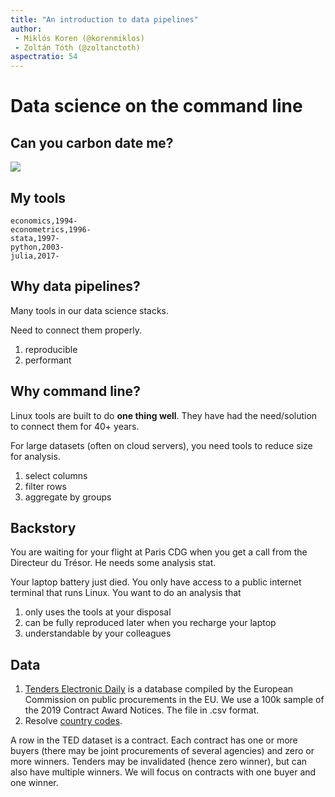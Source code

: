 ```yaml
---
title: "An introduction to data pipelines"
author: 
 - Miklós Koren (@korenmiklos)
 - Zoltán Tóth (@zoltanctoth)
aspectratio: 54
---
```


# Data science on the command line

## Can you carbon date me?
![](assets/img/zipdrive.jpg)

## My tools
```
economics,1994-
econometrics,1996-
stata,1997-
python,2003-
julia,2017-
```

## Why data pipelines?
Many tools in our data science stacks.

Need to connect them properly.

1. reproducible
2. performant

## Why command line?
Linux tools are built to do **one thing well**. They have had the need/solution to connect them for 40+ years.

For large datasets (often on cloud servers), you need tools to reduce size for analysis.

1. select columns
2. filter rows
3. aggregate by groups

## Backstory
You are waiting for your flight at Paris CDG when you get a call from the Directeur du Trésor. He needs some analysis stat.

Your laptop battery just died. You only have access to a public internet terminal that runs Linux. You want to do an analysis that

1. only uses the tools at your disposal
2. can be fully reproduced later when you recharge your laptop
3. understandable by your colleagues

## Data
1. [Tenders Electronic Daily](https://data.europa.eu/data/datasets/ted-csv?locale=en) is a database compiled by the European Commission on public procurements in the EU. We use a 100k sample of the 2019 Contract Award Notices. The file in .csv format.
2. Resolve [country codes](https://datahub.io/core/country-codes). 

A row in the TED dataset is a contract. Each contract has one or more buyers (there may be joint procurements of several agencies) and zero or more winners. Tenders may be invalidated (hence zero winner), but can also have multiple winners. We will focus on contracts with one buyer and one winner.

